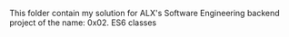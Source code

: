 This folder contain my solution for ALX's Software Engineering backend project of the name: 0x02. ES6 classes

